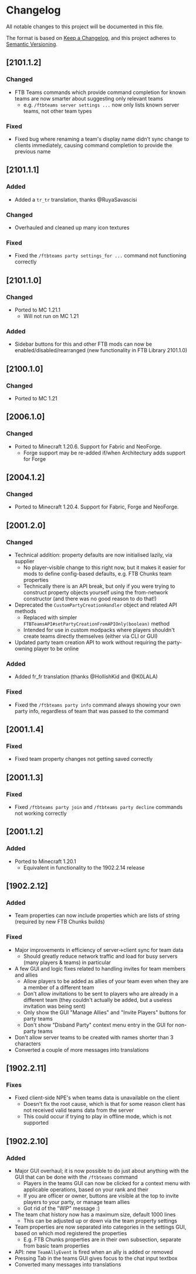 # Changelog
All notable changes to this project will be documented in this file.

The format is based on [Keep a Changelog](https://keepachangelog.com/en/1.0.0/),
and this project adheres to [Semantic Versioning](https://semver.org/spec/v2.0.0.html).

## [2101.1.2]

### Changed
* FTB Teams commands which provide command completion for known teams are now smarter about suggesting only relevant teams 
  * e.g. `/ftbteams server settings ...` now only lists known server teams, not other team types

### Fixed
* Fixed bug where renaming a team's display name didn't sync change to clients immediately, causing command completion to provide the previous name

## [2101.1.1]

### Added
* Added a `tr_tr` translation, thanks @RuyaSavascisi

### Changed
* Overhauled and cleaned up many icon textures

### Fixed
* Fixed the `/ftbteams party settings_for ...` command not functioning correctly

## [2101.1.0]

### Changed
* Ported to MC 1.21.1
  * Will not run on MC 1.21

### Added
* Sidebar buttons for this and other FTB mods can now be enabled/disabled/rearranged (new functionality in FTB Library 2101.1.0)

## [2100.1.0]

### Changed
* Ported to MC 1.21

## [2006.1.0]

### Changed
* Ported to Minecraft 1.20.6. Support for Fabric and NeoForge.
  * Forge support may be re-added if/when Architectury adds support for Forge

## [2004.1.2]

### Changed
* Ported to Minecraft 1.20.4. Support for Fabric, Forge and NeoForge.

## [2001.2.0]

### Changed
* Technical addition: property defaults are now initialised lazily, via supplier
  * No player-visible change to this right now, but it makes it easier for mods to define config-based defaults, e.g. FTB Chunks team properties
  * Technically there is an API break, but only if you were trying to construct property objects yourself using the from-network constructor (and there was no good reason to do that!)
* Deprecated the `CustomPartyCreationHandler` object and related API methods
  * Replaced with simpler `FTBTeamsAPI#setPartyCreationFromAPIOnly(boolean)` method
  * Intended for use in custom modpacks where players shouldn't create teams directly themselves (either via CLI or GUI)
* Updated party team creation API to work without requiring the party-owning player to be online

### Added
* Added fr_fr translation (thanks @HollishKid and @K0LALA)

### Fixed
* Fixed the `/ftbteams party info` command always showing your own party info, regardless of team that was passed to the command

## [2001.1.4]

### Fixed
* Fixed team property changes not getting saved correctly

## [2001.1.3]

### Fixed
* Fixed `/ftbteams party join` and `/ftbteams party decline` commands not working correctly

## [2001.1.2]

### Added
* Ported to Minecraft 1.20.1
  * Equivalent in functionality to the 1902.2.14 release

## [1902.2.12]

### Added
* Team properties can now include properties which are lists of string (required by new FTB Chunks builds)

### Fixed
* Major improvements in efficiency of server->client sync for team data
  * Should greatly reduce network traffic and load for busy servers (many players & teams) in particular
* A few GUI and logic fixes related to handling invites for team members and allies
  * Allow players to be added as allies of your team even when they are a member of a different team
  * Don't allow invitations to be sent to players who are already in a different team (they couldn't actually be added, but a useless invitation was being sent)
  * Only show the GUI "Manage Allies" and "Invite Players" buttons for party teams
  * Don't show "Disband Party" context menu entry in the GUI for non-party teams
* Don't allow server teams to be created with names shorter than 3 characters
* Converted a couple of more messages into translations

## [1902.2.11]

### Fixes
* Fixed client-side NPE's when teams data is unavailable on the client
  * Doesn't fix the root cause, which is that for some reason client has not received valid teams data from the server
  * This could occur if trying to play in offline mode, which is not supported

## [1902.2.10]

### Added
* Major GUI overhaul; it is now possible to do just about anything with the GUI that can be done with the `/ftbteams` command
  * Players in the teams GUI can now be clicked for a context menu with applicable operations, based on your rank and their
  * If you are officer or owner, buttons are visible at the top to invite players to your party, or manage team allies
  * Got rid of the "WIP" message :)
* The team chat history now has a maximum size, default 1000 lines
  * This can be adjusted up or down via the team property settings
* Team properties are now separated into categories in the settings GUI, based on which mod registered the properties
  * E.g. FTB Chunks properties are in their own subsection, separate from basic team properties
* API: new `TeamAllyEvent` is fired when an ally is added or removed
* Pressing Tab in the teams GUI gives focus to the chat input textbox
* Converted many messages into translations
